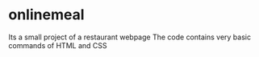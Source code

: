 # onlinemeal
Its  a small  project of  a restaurant  webpage
 The  code  contains  very  basic  commands of  HTML and  CSS 
 
